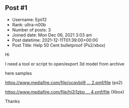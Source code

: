 ## Post #1
- Username: Epii12
- Rank: ultra-n00b
- Number of posts: 3
- Joined date: Mon Dec 06, 2021 3:03 am
- Post datetime: 2021-12-11T01:39:00+00:00
- Post Title: Help 50 Cent bulletproof (Ps2/xbox)

Hi

I need a tool or script to open/export 3d model from archive

here samples 

[https://www.mediafire.com/file/ocqybii9 ... 2.pmf/file](https://www.mediafire.com/file/ocqybii9lkcflxp/P_LS_AbandonTrain02.pmf/file) (ps2)

[https://www.mediafire.com/file/hj2j1zbp ... 4.xmf/file](https://www.mediafire.com/file/hj2j1zbptmp2m1z/P_VE_Car04.xmf/file) (Xbox)

Thanks
